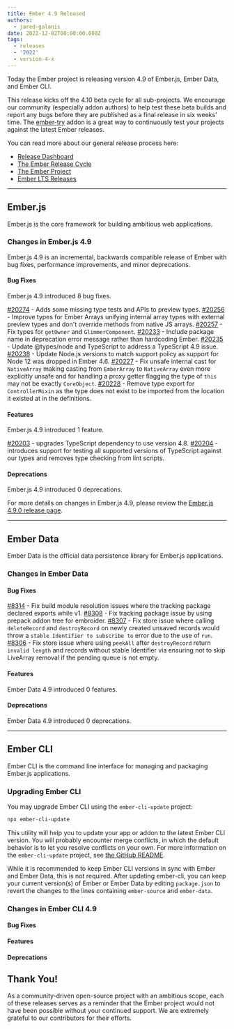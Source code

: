 ```yaml
---
title: Ember 4.9 Released
authors:
  - jared-galanis
date: 2022-12-02T00:00:00.000Z
tags:
  - releases
  - '2022'
  - version-4-x
---
```


Today the Ember project is releasing version 4.9 of Ember.js, Ember Data, and Ember CLI.

This release kicks off the 4.10 beta cycle for all sub-projects. We encourage our community (especially addon authors) to help test these beta builds and report any bugs before they are published as a final release in six weeks' time. The [ember-try](https://github.com/ember-cli/ember-try) addon is a great way to continuously test your projects against the latest Ember releases.

You can read more about our general release process here:

- [Release Dashboard](http://emberjs.com/releases/)
- [The Ember Release Cycle](https://blog.emberjs.com/new-ember-release-process/)
- [The Ember Project](https://blog.emberjs.com/ember-project-at-2-0/)
- [Ember LTS Releases](https://blog.emberjs.com/announcing-embers-first-lts/)

---

## Ember.js

Ember.js is the core framework for building ambitious web applications.

### Changes in Ember.js 4.9

Ember.js 4.9 is an incremental, backwards compatible release of Ember with bug fixes, performance improvements, and minor deprecations.

#### Bug Fixes

Ember.js 4.9 introduced 8 bug fixes.

[#20274](https://github.com/emberjs/ember.js/pull/20274) - Adds some missing type tests and APIs to preview types.
[#20256](https://github.com/emberjs/ember.js/pull/20256) - Improve types for Ember Arrays unifying internal array types with external preview types and don't override methods from native JS arrays.
[#20257](https://github.com/emberjs/ember.js/pull/20257) - Fix types for `getOwner` and `GlimmerComponent`.
[#20233](https://github.com/emberjs/ember.js/pull/20233/files) - Include package name in deprecation error message rather than hardcoding Ember.
[#20235](https://github.com/emberjs/ember.js/pull/20235) - Update @types/node and TypeScript to address a TypeScript 4.9 issue.
[#20238](https://github.com/emberjs/ember.js/pull/20238) - Update Node.js versions to match support policy as support for Node 12 was dropped in Ember 4.6.
[#20227](https://github.com/emberjs/ember.js/pull/20227) - Fix unsafe internal cast for `NativeArray` making casting from `EmberArray` to `NativeArray` even more explicitly unsafe and for handling a proxy getter flagging the type of `this` may not be exactly `CoreObject`.
[#20228](https://github.com/emberjs/ember.js/pull/20228) - Remove type export for `ControllerMixin` as the type does not exist to be imported from the location it existed at in the definitions.

#### Features

Ember.js 4.9 introduced 1 feature.

[#20203](https://github.com/emberjs/ember.js/pull/20203) - upgrades TypeScript dependency to use version 4.8.
[#20204](https://github.com/emberjs/ember.js/pull/20204) - introduces support for testing all supported versions of TypeScript against our types and removes type checking from lint scripts.

#### Deprecations

Ember.js 4.9 introduced 0 deprecations.

<!-- Block end -->

For more details on changes in Ember.js 4.9, please review the [Ember.js 4.9.0 release page](https://github.com/emberjs/ember.js/releases/tag/v4.9.0).

---

## Ember Data

Ember Data is the official data persistence library for Ember.js applications.

### Changes in Ember Data

#### Bug Fixes

[#8314](https://github.com/emberjs/data/pull/8314) - Fix build module resolution issues where the tracking package declared exports while v1.
[#8308](https://github.com/emberjs/data/pull/8308) - Fix tracking package issue by using prepack addon tree for embroider.
[#8307](https://github.com/emberjs/data/pull/8307) - Fix store issue where calling `deleteRecord` and `destroyRecord` on newly created unsaved records would throw a `stable Identifier to subscribe to` error due to the use of `run`.
[#8306](https://github.com/emberjs/data/pull/8306) - Fix store issue where using `peekAll` after `destroyRecord` return `invalid length` and records without stable Identifier via ensuring not to skip LiveArray removal if the pending queue is not empty.

#### Features

Ember Data 4.9 introduced 0 features.

#### Deprecations

Ember Data 4.9 introduced 0 deprecations.

---

## Ember CLI

Ember CLI is the command line interface for managing and packaging Ember.js applications.

### Upgrading Ember CLI

You may upgrade Ember CLI using the `ember-cli-update` project:

```bash
npx ember-cli-update
```

This utility will help you to update your app or addon to the latest Ember CLI version. You will probably encounter merge conflicts, in which the default behavior is to let you resolve conflicts on your own. For more information on the `ember-cli-update` project, see [the GitHub README](https://github.com/ember-cli/ember-cli-update).

While it is recommended to keep Ember CLI versions in sync with Ember and Ember Data, this is not required. After updating ember-cli, you can keep your current version(s) of Ember or Ember Data by editing `package.json` to revert the changes to the lines containing `ember-source` and `ember-data`.

### Changes in Ember CLI 4.9

#### Bug Fixes

<!-- TODO write this content -->

#### Features

<!-- TODO write this content -->

#### Deprecations

<!-- TODO write this content -->


## Thank You!

As a community-driven open-source project with an ambitious scope, each of these releases serves as a reminder that the Ember project would not have been possible without your continued support. We are extremely grateful to our contributors for their efforts.
